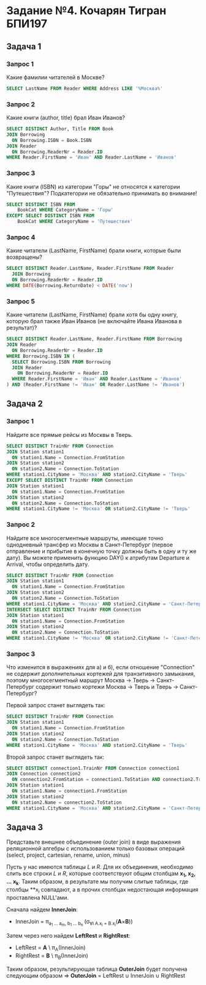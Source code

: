 # Задание №4. Кочарян Тигран БПИ197
## Задача 1
### Запрос 1
Какие фамилии читателей в Москве?

```sql
SELECT LastName FROM Reader WHERE Address LIKE '%Москва%'
```

### Запрос 2
Какие книги (author, title) брал Иван Иванов?

```sql
SELECT DISTINCT Author, Title FROM Book
JOIN Borrowing 
  ON Borrowing.ISBN = Book.ISBN
JOIN Reader 
  ON Borrowing.ReaderNr = Reader.ID
WHERE Reader.FirstName = 'Иван' AND Reader.LastName = 'Иванов'
```

### Запрос 3
Какие книги (ISBN) из категории "Горы" не относятся к категории "Путешествия"?
Подкатегории не обязательно принимать во внимание!

```sql
SELECT DISTINCT ISBN FROM 
	BookCat WHERE CategoryName = 'Горы' 
EXCEPT SELECT DISTINCT ISBN FROM 
	BookCat WHERE CategoryName = 'Путешествия'
```

### Запрос 4
Какие читатели (LastName, FirstName) брали книги, которые были возвращены?

```sql
SELECT DISTINCT Reader.LastName, Reader.FirstName FROM Reader
  JOIN Borrowing 
  ON Borrowing.ReaderNr = Reader.ID
WHERE DATE(Borrowing.ReturnDate) < DATE('now')
```

### Запрос 5
Какие читатели (LastName, FirstName) брали хотя бы одну книгу,
которую брал также Иван Иванов (не включайте Ивана Иванова в результат)?

```sql
SELECT DISTINCT Reader.LastName, Reader.FirstName FROM Borrowing
JOIN Reader 
  ON Borrowing.ReaderNr = Reader.ID
WHERE Borrowing.ISBN IN (
  SELECT Borrowing.ISBN FROM Borrowing
  JOIN Reader 
    ON Borrowing.ReaderNr = Reader.ID
  WHERE Reader.FirstName = 'Иван' AND Reader.LastName = 'Иванов'
) AND (Reader.FirstName != 'Иван' OR Reader.LastName != 'Иванов')
```

## Задача 2
### Запрос 1
Найдите все прямые рейсы из Москвы в Тверь.

```sql
SELECT DISTINCT TrainNr FROM Connection
JOIN Station station1 
  ON station1.Name = Connection.FromStation
JOIN Station station2 
  ON station2.Name = Connection.ToStation
WHERE station1.CityName = 'Москва' AND station2.CityName = 'Тверь'
EXCEPT SELECT DISTINCT TrainNr FROM Connection
JOIN Station station1 
  ON station1.Name = Connection.FromStation
JOIN Station station2 
  ON station2.Name = Connection.ToStation
WHERE station1.CityName != 'Москва' OR station2.CityName != 'Тверь'
```

### Запрос 2
Найдите все многосегментные маршруты, имеющие точно однодневный трансфер из Москвы в Санкт-Петербург
(первое отправление и прибытие в конечную точку должны быть в одну и ту же дату).
Вы можете применить функцию DAY() к атрибутам Departure и Arrival, чтобы определить дату.

```sql
SELECT DISTINCT TrainNr FROM Connection
JOIN Station station1 
  ON station1.Name = Connection.FromStation
JOIN Station station2 
  ON station2.Name = Connection.ToStation
WHERE station1.CityName = 'Москва' AND station2.CityName = 'Санкт-Петербург' AND DAY(Arrival) = day(Departure)
INTERSECT SELECT DISTINCT TrainNr FROM Connection
JOIN Station station1 
  ON station1.Name = Connection.FromStation
JOIN Station station2 
  ON station2.Name = Connection.ToStation
WHERE station1.CityName != 'Москва' OR station2.CityName != 'Санкт-Петербург'
```

### Запрос 3
Что изменится в выражениях для а) и б), если отношение "Connection" не содержит дополнительных кортежей для транзитивного замыкания,
поэтому многосегментный маршрут Москва -> Тверь -> Санкт-Петербург содержит только кортежи Москва -> Тверь и Тверь -> Санкт-Петербург?

Первой запрос станет выглядеть так:

```sql
SELECT DISTINCT TrainNr FROM Connection
JOIN Station station1 
  ON station1.Name = Connection.FromStation
JOIN Station station2 
  ON station2.Name = Connection.ToStation
WHERE station1.CityName = 'Москва' AND station2.CityName = 'Тверь'
```

Второй запрос станет выглядеть так:

```sql
SELECT DISTINCT connection1.TrainNr FROM Connection connection1
JOIN Connection connection2 
  ON connection2.FromStation = connection1.ToStation AND connection2.TrainNr = connection1.TrainNr
JOIN Station station1 
  ON station1.Name = connection1.FromStation
JOIN Station station2 
  ON station2.Name = connection2.ToStation
WHERE station1.CityName = 'Москва' AND station2.CityName = 'Санкт-Петербург' AND DAY(connection2.Arrival) DAYday(connection1.Departure)
```

## Задача 3
Представьте внешнее объединение (outer join) в виде выражения реляционной алгебры с использованием только базовых операций
(select, project, cartesian, rename, union, minus)

Пусть у нас имеются таблицы *L* и *R*.
Для их объединения, необходимо слить все строки *L* и *R*, которые соответствуют общим столбцам **x<sub>1</sub>, x<sub>2</sub>, ... x<sub>k</sub>**.
Таким образом, в результате мы получим слитые таблицы, где столбцы **x<sub>i</sub> совпадают, а в прочих столбцах недостающая информация проставлена NULL'ами.

Сначала найдем **InnerJoin**:
* InnerJoin = π<sub>a<sub>1</sub> ... a<sub>m</sub>, b<sub>1</sub> ... b<sub>n</sub> </sub>(σ<sub>∀i A.x<sub>i</sub> = B.x<sub>i</sub></sub>(**A**×**B**))

Затем через него найдем **LeftRest** и **RightRest**:
* LeftRest = **A** \ π<sub>A</sub>(InnerJoin)
* RightRest = **B** \ π<sub>B</sub>(InnerJoin)

Таким образом, результирующая таблица **OuterJoin** будет получена следующим образом => 
**OuterJoin** = LeftRest ∪ InnerJoin ∪ RightRest

